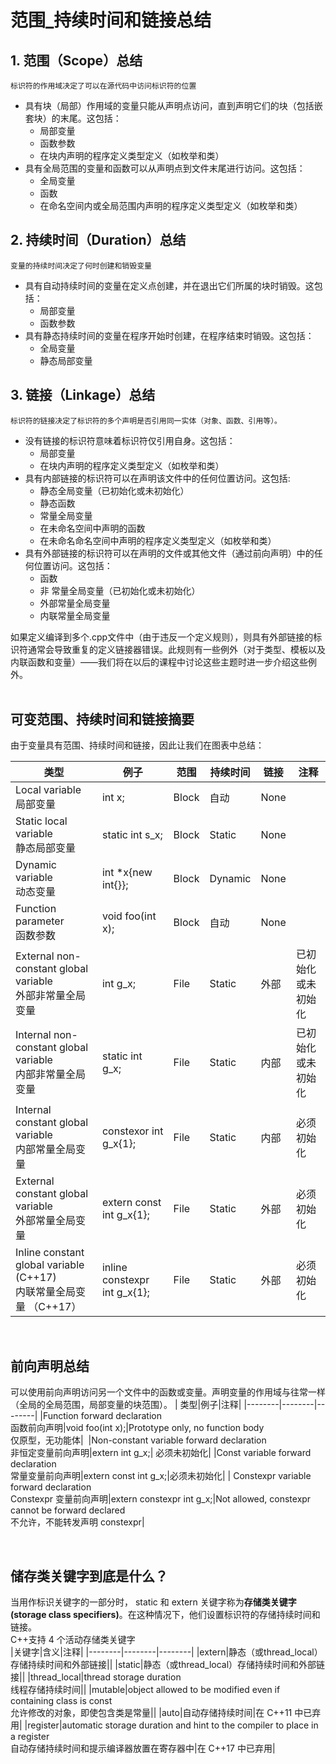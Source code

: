 # 范围_持续时间和链接总结
## 1. 范围（Scope）总结  
    标识符的作用域决定了可以在源代码中访问标识符的位置  
* 具有块（局部）作用域的变量只能从声明点访问，直到声明它们的块（包括嵌套块）的末尾。这包括：  
    * 局部变量  
    * 函数参数  
    * 在块内声明的程序定义类型定义（如枚举和类）  
* 具有全局范围的变量和函数可以从声明点到文件末尾进行访问。这包括：  
  * 全局变量
  * 函数
  * 在命名空间内或全局范围内声明的程序定义类型定义（如枚举和类）
## 2. 持续时间（Duration）总结
    变量的持续时间决定了何时创建和销毁变量
* 具有自动持续时间的变量在定义点创建，并在退出它们所属的块时销毁。这包括：  
  * 局部变量
  * 函数参数
* 具有静态持续时间的变量在程序开始时创建，在程序结束时销毁。这包括：
  * 全局变量
  * 静态局部变量
## 3. 链接（Linkage）总结
    标识符的链接决定了标识符的多个声明是否引用同一实体（对象、函数、引用等）。
* 没有链接的标识符意味着标识符仅引用自身。这包括：   
  * 局部变量
  * 在块内声明的程序定义类型定义（如枚举和类）
* 具有内部链接的标识符可以在声明该文件中的任何位置访问。这包括:
  * 静态全局变量（已初始化或未初始化）
  * 静态函数
  * 常量全局变量
  * 在未命名空间中声明的函数
  * 在未命名命名空间中声明的程序定义类型定义（如枚举和类）
* 具有外部链接的标识符可以在声明的文件或其他文件（通过前向声明）中的任何位置访问。这包括：
  * 函数
  * 非 常量全局变量（已初始化或未初始化）
  * 外部常量全局变量  
  * 内联常量全局变量  

 如果定义编译到多个.cpp文件中（由于违反一个定义规则），则具有外部链接的标识符通常会导致重复的定义链接器错误。此规则有一些例外（对于类型、模板以及内联函数和变量）——我们将在以后的课程中讨论这些主题时进一步介绍这些例外。  
<br>

## 可变范围、持续时间和链接摘要
由于变量具有范围、持续时间和链接，因此让我们在图表中总结：  

| 类型     | 例子     | 范围     | 持续时间 | 链接 | 注释|
| -------- | -------- | -------- | -------- | -------- | -------- |
| Local variable<br> 局部变量  |int x; | Block |      自动       | None |  |
| Static local variable <br>静态局部变量 | static int s_x; | Block | Static | None |  |
| Dynamic variable <br>动态变量 |int *x{new int{}}; | Block | Dynamic | None |  | 
| Function parameter <br>函数参数 | void foo(int x); | Block | 自动 | None  |  | 
| External non-constant global variable <br>外部非常量全局变量 | int g_x; | File | Static | 外部 | 已初始化或未初始化 |
| Internal non-constant global variable <br>内部非常量全局变量 | static int g_x; | File | Static | 内部 | 已初始化或未初始化 |
| Internal constant global variable <br>内部常量全局变量 | constexor int g_x{1}; | File | Static | 内部 | 必须初始化 |
| External constant global variable <br>外部常量全局变量 | extern const int g_x{1}; | File | Static | 外部 | 必须初始化 |
| Inline constant global variable (C++17) <br>内联常量全局变量 （C++17） | inline constexpr int g_x{1}; | File | Static  | 外部 | 必须初始化  |
<br>

## 前向声明总结
可以使用前向声明访问另一个文件中的函数或变量。声明变量的作用域与往常一样（全局的全局范围，局部变量的块范围）。
| 类型|例子|注释|
|--------|--------|--------|
|Function forward declaration <br> 函数前向声明|void foo(int x);|Prototype only, no function body <br> 仅原型，无功能体| 
|Non-constant variable forward declaration <br> 非恒定变量前向声明|extern int g_x;| 必须未初始化|
|Const variable forward declaration <br> 常量变量前向声明|extern const int g_x;|必须未初始化|
| Constexpr variable forward declaration <br> Constexpr 变量前向声明|extern constexpr int g_x;|Not allowed, constexpr cannot be forward declared <br> 不允许，不能转发声明 constexpr|  

<br>

## 储存类关键字到底是什么？  
当用作标识关键字的一部分时， static 和 extern 关键字称为<b>存储类关键字(storage class specifiers)</b>。在这种情况下，他们设置标识符的存储持续时间和链接。  
C++支持 4 个活动存储类关键字  
|关键字|含义|注释|
|--------|--------|--------|
|extern|静态（或thread_local）存储持续时间和外部链接||
|static|静态（或thread_local）存储持续时间和外部链接||
|thread_local|thread storage duration <br>线程存储持续时间||
|mutable|object allowed to be modified even if containing class is const <br> 允许修改的对象，即使包含类是常量||
|auto|自动存储持续时间|在 C++11 中已弃用|
|register|automatic storage duration and hint to the compiler to place in a register <br> 自动存储持续时间和提示编译器放置在寄存器中|在 C++17 中已弃用|
